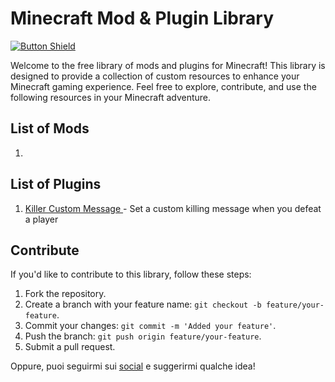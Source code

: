 # Minecraft Mod & Plugin Library
[![Button Shield]][Shield]

[Shield]: https://linktr.ee/hacknseek
[Button Shield]: https://img.shields.io/badge/Social-37a779?style=for-the-badge

Welcome to the free library of mods and plugins for Minecraft! This library is designed to provide a collection of custom resources to enhance your Minecraft gaming experience. Feel free to explore, contribute, and use the following resources in your Minecraft adventure.

## List of Mods

1. 

## List of Plugins

1. [Killer Custom Message ](https://github.com/SeekNHack/killer_custom_message_mc_plugin) - Set a custom killing message when you defeat a player


## Contribute

If you'd like to contribute to this library, follow these steps:

1. Fork the repository.
2. Create a branch with your feature name: `git checkout -b feature/your-feature`.
3. Commit your changes: `git commit -m 'Added your feature'`.
4. Push the branch: `git push origin feature/your-feature`.
5. Submit a pull request.

Oppure, puoi seguirmi sui [social](http://linktr.ee/hacknseek) e suggerirmi qualche idea!
